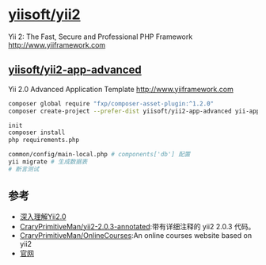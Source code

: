 # [yiisoft/yii2](https://github.com/yiisoft/yii2)

Yii 2: The Fast, Secure and Professional PHP Framework <http://www.yiiframework.com>

## [yiisoft/yii2-app-advanced](https://github.com/yiisoft/yii2-app-advanced)

Yii 2.0 Advanced Application Template http://www.yiiframework.com

```sh
composer global require "fxp/composer-asset-plugin:^1.2.0"
composer create-project --prefer-dist yiisoft/yii2-app-advanced yii-application

init
composer install
php requirements.php

common/config/main-local.php # components['db'] 配置
yii migrate # 生成数据表
# 断言测试
```

## 参考

* [深入理解Yii2.0](http://www.digpage.com/index.html)
* [CraryPrimitiveMan/yii2-2.0.3-annotated](https://github.com/CraryPrimitiveMan/yii2-2.0.3-annotated):带有详细注释的 yii2 2.0.3 代码。
* [CraryPrimitiveMan/OnlineCourses](https://github.com/CraryPrimitiveMan/OnlineCourses):An online courses website based on yii2
* [官网](https://www.yiiframework.com/)
